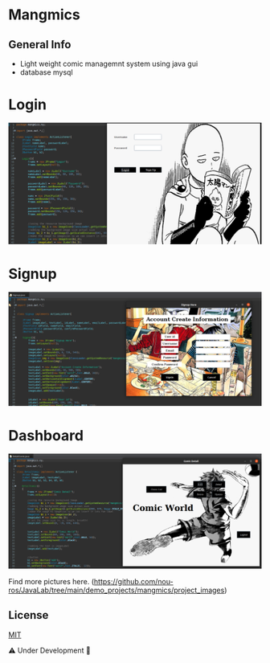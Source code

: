 
# Mangmics 

## General Info
- Light weight comic managemnt system using java gui 
- database mysql 
 
# Login
![Login](https://github.com/nou-ros/javaLab/blob/main/demoProjects/mangmics/project_images/2_login.png)
# Signup
![signup](https://github.com/nou-ros/javaLab/blob/main/demoProjects/mangmics/project_images/3_signup_.png)
# Dashboard
![dashboard](https://github.com/nou-ros/javaLab/blob/main/demoProjects/mangmics/project_images/4_dashboard.png)

Find more pictures here. (https://github.com/nou-ros/JavaLab/tree/main/demo_projects/mangmics/project_images)
## License
[MIT](https://choosealicense.com/licenses/mit/)

⚠️ Under Development 🚧
